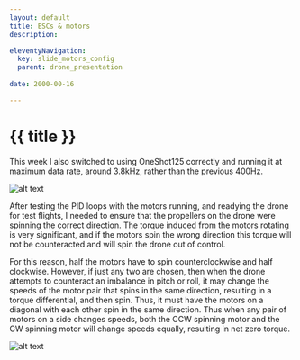 ```yaml
---
layout: default
title: ESCs & motors
description:

eleventyNavigation:
  key: slide_motors_config
  parent: drone_presentation
  
date: 2000-00-16

---
```


<div class="carousel-item" style="height: 100%">
<h1 class="text-center mt-3">{{ title }}</h1>
<div class="container align-content-center" style="height: 100%">
<div class="row">
<div class="col-lg-6 align-content-center">

This week I also switched to using OneShot125 correctly and running it at maximum data rate, around 3.8kHz, rather than the previous 400Hz.

![alt text](../wk15/wavedrom_oneshot.png "Fig. 15- 20. Oneshot125 Timing diagram.")

After testing the PID loops with the motors running, and readying the drone for test flights, I needed to ensure that the propellers on the drone were spinning the correct direction. The torque induced from the motors rotating is very significant, and if the motors spin the wrong direction this torque will not be counteracted and will spin the drone out of control.

For this reason, half the motors have to spin counterclockwise and half clockwise. However, if just any two are chosen, then when the drone attempts to counteract an imbalance in pitch or roll, it may change the speeds of the motor pair that spins in the same direction, resulting in a torque differential, and then spin. Thus, it must have the motors on a diagonal with each other spin in the same direction. Thus when any pair of motors on a side changes speeds, both the CCW spinning motor and the CW spinning motor will change speeds equally, resulting in net zero torque.

</div>
<div class="col-lg-6 align-content-center">

![alt text](../wk15/config1.png "Fig. 15- 21. BLHeli_32 Configurator")

</div>
</div>
</div>
</div>


<div class="carousel-item" style="height: 100%">
<h1 class="text-center mt-3">{{ title }}</h1>
<div class="container align-content-center" style="height: 100%">

https://www.youtube.com/embed/4aSOW4n8nL4

</div>
</div>

<div class="carousel-item" style="height: 100%">
<h1 class="text-center mt-3">{{ title }}</h1>
<div class="container align-content-center" style="height: 100%">

With the motors and IMU now all working, I tried running the full PID loop + motor + radio code to test the response of the drone. Unfortunately, I noticed immediately that there was a huge issue with the noise induced in the data by the vibration from the motors running. 
I took a look at the noise spectrum while the motors were running, hoping all the noise was high frequency, or tonal and could be filtered, however it was broadband, and the gyro was hitting its max dynamic range as well.

As evidence of all this, with the motors running and the drone still, the pitch and roll quickly diverged from an accurate measurement of the heading.


![Alt text](../wk15/image-3.png "Fig. 15- 4. Very messed up gyro readings")

</div>
</div>

<div class="carousel-item" style="height: 100%">
<h1 class="text-center mt-3">{{ title }}</h1>
<div class="container align-content-center" style="height: 100%">
<div class="row">
<div class="col-lg-8 align-content-center">

In order to fix the vibration issues, I had to use an alternate mount to the original rigid mounting setup. I found a piece of soft anti-static foam, and glued the 3D printed mount onto the foam, and then onto the motor controller.

I initially just tried using O-rings at the mount points, however this wasn’t sufficient. 

![Alt text](../wk15/image-4.png "Fig. 15- 5. Trying to use O-rings to damped vibration")

</div>
<div class="col-lg-4 align-content-center">

![Alt text](../wk15/image-5.png "Fig. 15- 6. Trying out foam")

![Alt text](../wk15/image-7.png "Fig. 15- 8. Trying foam and rubber mounts")

</div>
</div>
</div>
</div>

<div class="carousel-item" style="height: 100%">
<h1 class="text-center mt-3">{{ title }}</h1>
<div class="container align-content-center" style="height: 100%">
<div class="row">
<div class="col-lg-2 align-content-center"></div>
<div class="col-lg-8 align-content-center">

![Alt text](../wk13/image-19.png "IMU to motor output data flow")

</div>
<div class="col-lg-2 align-content-center"></div>
</div>

<div class="row">
<div class="col-lg-6 align-content-center">

```c
float update_PID(struct PID* pid, float real, float desired) {
	pid->Error = desired - real;

	pid->P_Error = bound( pid->Error * pid->kP, pid->maxP);
	pid->I_Error = bound( pid->I_Error + (pid->Error)*pid->kI, pid->maxI);
	pid->D_Error = bound((pid->Error - pid->Last_Error)*pid->kD, pid->maxD);

	pid->Output =  pid->P_Error;
	pid->Output += pid->I_Error;
	pid->Output += pid->D_Error;

	pid->Last_Error = pid->Error;
	pid->Last_Output = pid->Output;

	return pid->Output;
}
```

</div>
<div class="col-lg-6 align-content-center">

https://youtu.be/K2zn1jZydOI

</div>
</div>
</div>
</div>


<div class="carousel-item" style="height: 100%">
<h1 class="text-center mt-3">{{ title }}</h1>
<div class="container align-content-center" style="height: 100%">
<div class="row">
<div class="col-lg-6 align-content-center">

Boot log:

```c
-----------------------------------------
ECE477 STM32F446RET6 Flight Controller V0
-----------------------------------------

USB_USART:
	USB_USART_BAUDRATE:      115200
	CLOCK_RATE:              90000000
	USB_USART_CLOCK_RATE:    90000000
	USB_USART_DIV:           48
	USB_USART_DIV_FRACTION:  13
	USB_USART_DIV_MANTISSA:  48
SYSTICK:
	SYSTICK_LOAD:		22499
	AHB_CLOCK:		180000000
	AHB_CLOCK_DIV_8:	22500000
RX_USART:
	RX_USART_BAUDRATE:      420000
	CLOCK_RATE:             90000000
	RX_USART_CLOCK_RATE:    90000000
	RX_USART_DIV:           13
	RX_USART_DIV_FRACTION:  6
	RX_USART_DIV_MANTISSA:  13
	CRSF_RX_BAUDRATE:       420000
	CRSF_NUM_CHANNELS:      16
	CRSF_CHANNEL_VALUE_MIN: 172
	CRSF_CHANNEL_VALUE_MID: 992
	CRSF_CHANNEL_VALUE_MAX: 1811
	CRSF_MAX_PACKET_LEN:    64
```

</div>
<div class="col-lg-6 align-content-center">

*(Continued...)*

```c
PI_USART:
	PI_USART_BAUDRATE:      115200
	CLOCK_RATE:             45000000
	PI_USART_CLOCK_RATE:    45000000
	PI_USART_DIV:           24
	PI_USART_DIV_FRACTION:  6
	PI_USART_DIV_MANTISSA:  24
	PI_FRAME_START_CODE:    65
	PI_FRAME_END_CODE:      66
PWM:
	PWM_FREQ:        3800
	PWM_PERIOD [uS]: 263.157898
	MIN_PULSE  [uS]: 125
	MAX_PULSE  [uS]: 250
	PWM_ARR:         5262
	UPPERBOUNDCRRX:  5000
	LOWERBOUNDCRRX:  2500
	RANGE:           2500
SPI1:
	SPI_CR1_BR_PCLOCK_DIV_32: 0x20
	SPI_PCLOCK_DIV_32:        2812500
LSM6DSO Calibration:
	gyro_cal_x: 4
	gyro_cal_y: 14
	gyro_cal_z: 0
MPU6500 Calibration:
	gyro_cal_x: 6419
	gyro_cal_y: 5340
	gyro_cal_z: 0
```

</div>
</div>
</div>
</div>
